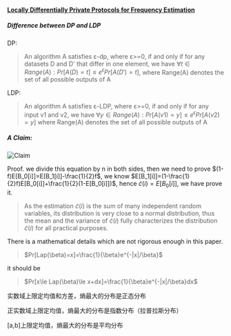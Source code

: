 #### [Locally Differentially Private Protocols for Frequency Estimation](https://www.usenix.org/system/files/conference/usenixsecurity17/sec17-wang-tianhao.pdf)

##### Difference between DP and LDP

DP:

> An algorithm A satisfies ε-dp, where ε>=0, if and only if for any datasets D and D' that differ in one element, we have $\forall t\in Range(A):Pr[A(D)=t]\le e^\epsilon Pr[A(D')=t]$, where Range(A) denotes the set of all possible outputs of A

LDP:

> An algorithm A satisfies ε-LDP, where ε>=0, if and only if for any input v1 and v2, we have $\forall y\in Range(A): Pr[A(v1)=y]\le e^\epsilon Pr[A(v2)=y]$ where Range(A) denotes the set of all possible outputs of A



##### A Claim:

![Claim](23-1.PNG)

Proof. we divide this equation by n in both sides, then we need to prove $(1-f)E[B_0[i]]=E[B_1[i]]-\frac{1}{2}f$, we know $E[B_1[i]]=(1-\frac{1}{2}f)E[B_0[i]]+\frac{1}{2}(1-E[B_0[i]])$, hence $\tilde{c}(i)=E[B_0[i]]$, we have prove it.



> As the estimation $\tilde{c}(i)$ is the sum of many independent random variables, its distribution is very close to a normal distribution, thus the mean and the variance of $\tilde{c}(i)$ fully characterizes the distribution $\tilde{c}(i)$ for all practical purposes.



There is a mathematical details which are not rigorous enough in this paper.

> $Pr[Lap(\beta)=x]=\frac{1}{\beta}e^{-|x|/\beta}$

it should be

> $Pr[x\le Lap(\beta)\le x+dx]=\frac{1}{\beta}e^{-|x|/\beta}dx$



实数域上限定均值和方差，熵最大的分布是正态分布

正实数域上限定均值，熵最大的分布是指数分布（拉普拉斯分布）

[a,b]上限定均值，熵最大的分布是平均分布
